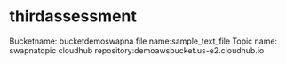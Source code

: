 # thirdassessment

Bucketname: bucketdemoswapna
file name:sample_text_file
Topic name:	swapnatopic
 cloudhub repository:demoawsbucket.us-e2.cloudhub.io 

